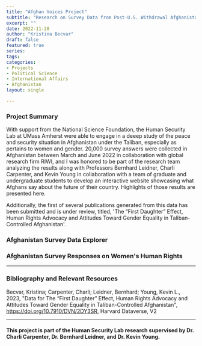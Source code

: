 ```yaml
---
title: "Afghan Voices Project"
subtitle: "Research on Survey Data from Post-U.S. Withdrawal Afghanistan"
excerpt: ""
date: 2022-11-28
author: "Kristina Becvar"
draft: false
featured: true
series:
tags:
categories:
- Projects
- Political Science
- International Affairs
- Afghanistan
layout: single

---
```


### Project Summary

With support from the National Science Foundation, the Human Security Lab at UMass Amherst were able to engage in a deeep study of the peace and security situation in Afghanistan under the Taliban, especially as pertains to women and gender. 20,000 survey answers were collected in Afghanistan between March and June 2022 in collaboration with global research firm RIWI, and I was honored to be part of the research team analyzing the results along with Professors Bernhard Leidner, Charli Carpenter, and Kevin Young in collaboration with a team of graduate and undergraduate students to develop an interactive website showcasing what Afghans say about the future of their country. Highlights of those results are presented here.

Additionally, the first of several publications generated from this data has been submitted and is under review, titled, 'The “First Daughter” Effect, Human Rights Advocacy and Attitudes Toward Gender Equality in Taliban-Controlled Afghanistan'.


### Afghanistan Survey Data Explorer

<div class="flourish-embed" data-src="story/1884858?889403"><script src="https://public.flourish.studio/resources/embed.js"></script></div>


### Afghanistan Survey Responses on Women's Human Rights

<div class="flourish-embed" data-src="story/1939206?889403"><script src="https://public.flourish.studio/resources/embed.js"></script></div>

---

### Bibliography and Relevant Resources

Becvar, Kristina; Carpenter, Charli; Leidner, Bernhard; Young, Kevin L., 2023, "Data for The “First Daughter” Effect, Human Rights Advocacy and Attitudes Toward Gender Equality in Taliban-Controlled Afghanistan", https://doi.org/10.7910/DVN/2DY3SR, Harvard Dataverse, V2

---

#### This project is part of the Human Security Lab research supervised by Dr. Charli Carpenter, Dr. Bernhard Leidner, and Dr. Kevin Young.
